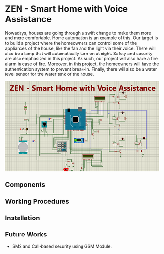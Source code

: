 # ZEN - Smart Home with Voice Assistance
Nowadays, houses are going through a swift change to make them more
and more comfortable. Home automation is an example of this. Our target
is to build a project where the homeowners can control some of the
appliances of the house, like the fan and the light via their voice. There will
also be a lamp that will automatically turn on at night. Safety and security
are also emphasized in this project. As such, our project will also have a
fire alarm in case of fire. Moreover, in this project, the homeowners will
have the authentication system to prevent break-in. Finally, there will also
be a water level sensor for the water tank of the house.


   ![Project](Project2.png)

## Components

## Working Procedures

## Installation

## Future Works
   - SMS and Call-based security using GSM Module.
